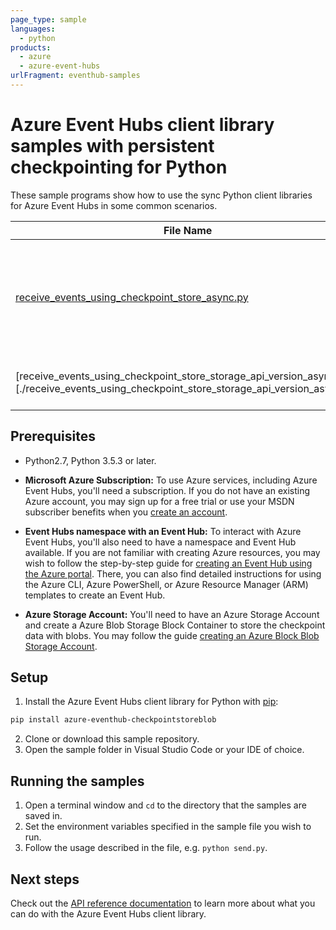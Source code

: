 ```yaml
---
page_type: sample
languages:
  - python
products:
  - azure
  - azure-event-hubs
urlFragment: eventhub-samples
---
```


# Azure Event Hubs client library samples with persistent checkpointing for Python

These sample programs show how to use the sync Python client libraries for Azure Event Hubs in some common scenarios.

| **File Name**                                                | **Description**                                                                                                                                                  |
| ------------------------------------------------------------ | ---------------------------------------------------------------------------------------------------------------------------------------------------------------- |
| [receive_events_using_checkpoint_store_async.py](./receive_events_using_checkpoint_store_async.py)        | Demonstrates how to use the async BlobCheckpointStore with EventHubConsumerClient to process events from all partitions of a consumer group in an Event Hubs instance. |
| [receive_events_using_checkpoint_store_storage_api_version_async.py][./receive_events_using_checkpoint_store_storage_api_version_async.py] | Demonstrates how to use a specific Azure Storage Blobs API version with BlobCheckpointStore.                                                                     |

## Prerequisites
- Python2.7, Python 3.5.3 or later.
- **Microsoft Azure Subscription:**  To use Azure services, including Azure Event Hubs, you'll need a subscription. If you do not have an existing Azure account, you may sign up for a free trial or use your MSDN subscriber benefits when you [create an account](https://azure.microsoft.com/en-us/).

- **Event Hubs namespace with an Event Hub:** To interact with Azure Event Hubs, you'll also need to have a namespace and Event Hub  available.  If you are not familiar with creating Azure resources, you may wish to follow the step-by-step guide for [creating an Event Hub using the Azure portal](https://docs.microsoft.com/en-us/azure/event-hubs/event-hubs-create).  There, you can also find detailed instructions for using the Azure CLI, Azure PowerShell, or Azure Resource Manager (ARM) templates to create an Event Hub.

- **Azure Storage Account:** You'll need to have an Azure Storage Account and create a Azure Blob Storage Block Container to store the checkpoint data with blobs. You may follow the guide [creating an Azure Block Blob Storage Account](https://docs.microsoft.com/en-us/azure/storage/blobs/storage-blob-create-account-block-blob).

## Setup

1. Install the Azure Event Hubs client library for Python with [pip](https://pypi.org/project/pip/):
```bash
pip install azure-eventhub-checkpointstoreblob
```
2. Clone or download this sample repository.
3. Open the sample folder in Visual Studio Code or your IDE of choice.

## Running the samples

1. Open a terminal window and `cd` to the directory that the samples are saved in.
2. Set the environment variables specified in the sample file you wish to run.
3. Follow the usage described in the file, e.g. `python send.py`.

## Next steps

Check out the [API reference documentation](https://azuresdkdocs.blob.core.windows.net/$web/python/azure-eventhub/5.0.1/azure.eventhub.html) to learn more about
what you can do with the Azure Event Hubs client library.
